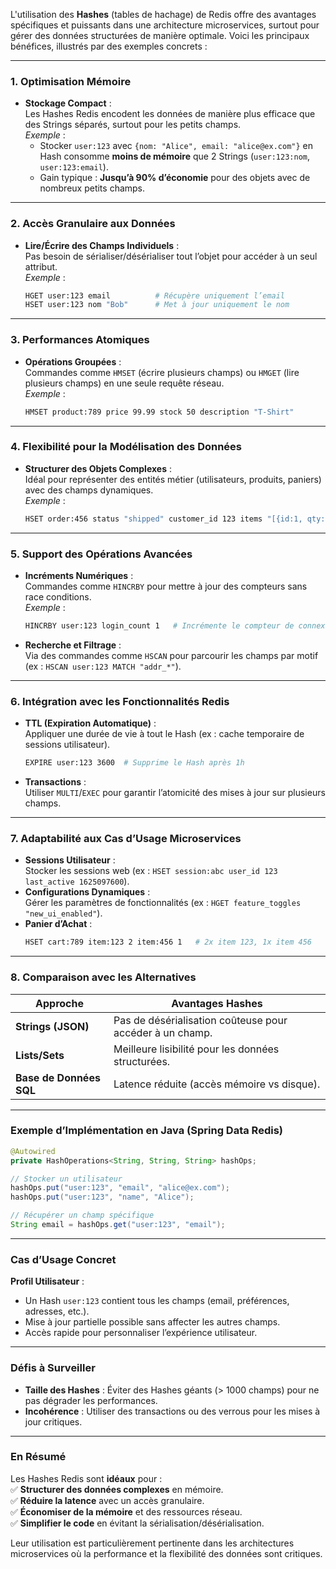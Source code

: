L'utilisation des **Hashes** (tables de hachage) de Redis offre des avantages spécifiques et puissants dans une architecture microservices, surtout pour gérer des données structurées de manière optimale. Voici les principaux bénéfices, illustrés par des exemples concrets :

---

### **1. **Optimisation Mémoire****
- **Stockage Compact** :  
  Les Hashes Redis encodent les données de manière plus efficace que des Strings séparés, surtout pour les petits champs.  
  *Exemple* :  
  - Stocker `user:123` avec `{nom: "Alice", email: "alice@ex.com"}` en Hash consomme **moins de mémoire** que 2 Strings (`user:123:nom`, `user:123:email`).  
  - Gain typique : **Jusqu’à 90% d’économie** pour des objets avec de nombreux petits champs.

---

### **2. **Accès Granulaire aux Données****
- **Lire/Écrire des Champs Individuels** :  
  Pas besoin de sérialiser/désérialiser tout l’objet pour accéder à un seul attribut.  
  *Exemple* :  
  ```bash
  HGET user:123 email          # Récupère uniquement l’email
  HSET user:123 nom "Bob"      # Met à jour uniquement le nom
  ```

---

### **3. **Performances Atomiques****
- **Opérations Groupées** :  
  Commandes comme `HMSET` (écrire plusieurs champs) ou `HMGET` (lire plusieurs champs) en une seule requête réseau.  
  *Exemple* :  
  ```bash
  HMSET product:789 price 99.99 stock 50 description "T-Shirt"
  ```

---

### **4. **Flexibilité pour la Modélisation des Données****
- **Structurer des Objets Complexes** :  
  Idéal pour représenter des entités métier (utilisateurs, produits, paniers) avec des champs dynamiques.  
  *Exemple* :  
  ```bash
  HSET order:456 status "shipped" customer_id 123 items "[{id:1, qty:2}]"
  ```

---

### **5. **Support des Opérations Avancées****
- **Incréments Numériques** :  
  Commandes comme `HINCRBY` pour mettre à jour des compteurs sans race conditions.  
  *Exemple* :  
  ```bash
  HINCRBY user:123 login_count 1   # Incrémente le compteur de connexions
  ```
- **Recherche et Filtrage** :  
  Via des commandes comme `HSCAN` pour parcourir les champs par motif (ex : `HSCAN user:123 MATCH "addr_*"`).

---

### **6. **Intégration avec les Fonctionnalités Redis****
- **TTL (Expiration Automatique)** :  
  Appliquer une durée de vie à tout le Hash (ex : cache temporaire de sessions utilisateur).  
  ```bash
  EXPIRE user:123 3600  # Supprime le Hash après 1h
  ```
- **Transactions** :  
  Utiliser `MULTI`/`EXEC` pour garantir l’atomicité des mises à jour sur plusieurs champs.

---

### **7. **Adaptabilité aux Cas d’Usage Microservices****
- **Sessions Utilisateur** :  
  Stocker les sessions web (ex : `HSET session:abc user_id 123 last_active 1625097600`).  
- **Configurations Dynamiques** :  
  Gérer les paramètres de fonctionnalités (ex : `HGET feature_toggles "new_ui_enabled"`).  
- **Panier d’Achat** :  
  ```bash
  HSET cart:789 item:123 2 item:456 1   # 2x item 123, 1x item 456
  ```

---

### **8. **Comparaison avec les Alternatives****
| **Approche**               | **Avantages Hashes**                                  |
|----------------------------|-------------------------------------------------------|
| **Strings (JSON)**         | Pas de désérialisation coûteuse pour accéder à un champ. |
| **Lists/Sets**             | Meilleure lisibilité pour les données structurées.       |
| **Base de Données SQL**    | Latence réduite (accès mémoire vs disque).               |

---

### **Exemple d’Implémentation en Java (Spring Data Redis)**
```java
@Autowired
private HashOperations<String, String, String> hashOps;

// Stocker un utilisateur
hashOps.put("user:123", "email", "alice@ex.com");
hashOps.put("user:123", "name", "Alice");

// Récupérer un champ spécifique
String email = hashOps.get("user:123", "email");
```

---

### **Cas d’Usage Concret**  
**Profil Utilisateur** :  
- Un Hash `user:123` contient tous les champs (email, préférences, adresses, etc.).  
- Mise à jour partielle possible sans affecter les autres champs.  
- Accès rapide pour personnaliser l’expérience utilisateur.  

---

### **Défis à Surveiller**  
- **Taille des Hashes** : Éviter des Hashes géants (> 1000 champs) pour ne pas dégrader les performances.  
- **Incohérence** : Utiliser des transactions ou des verrous pour les mises à jour critiques.  

---

### **En Résumé**  
Les Hashes Redis sont **idéaux** pour :  
✅ **Structurer des données complexes** en mémoire.  
✅ **Réduire la latence** avec un accès granulaire.  
✅ **Économiser de la mémoire** et des ressources réseau.  
✅ **Simplifier le code** en évitant la sérialisation/désérialisation.  

Leur utilisation est particulièrement pertinente dans les architectures microservices où la performance et la flexibilité des données sont critiques.
